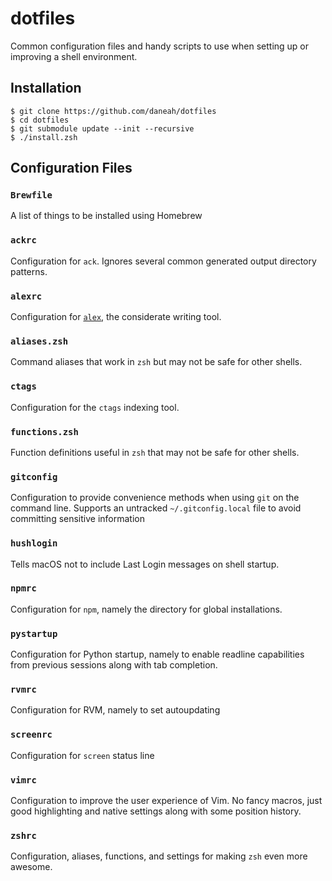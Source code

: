 # dotfiles

Common configuration files and handy scripts to use when setting up or improving a shell environment.

## Installation
```shell
$ git clone https://github.com/daneah/dotfiles
$ cd dotfiles
$ git submodule update --init --recursive
$ ./install.zsh
```

## Configuration Files

### `Brewfile`

A list of things to be installed using Homebrew

### `ackrc`

Configuration for `ack`.
Ignores several common generated output directory patterns.

### `alexrc`

Configuration for [`alex`](https://github.com/get-alex/alex), the considerate writing tool.

### `aliases.zsh`

Command aliases that work in `zsh` but may not be safe for other shells.

### `ctags`

Configuration for the `ctags` indexing tool.

### `functions.zsh`

Function definitions useful in `zsh` that may not be safe for other shells.

### `gitconfig`

Configuration to provide convenience methods when using `git` on the command line.
Supports an untracked `~/.gitconfig.local` file to avoid committing sensitive information

### `hushlogin`

Tells macOS not to include Last Login messages on shell startup.

### `npmrc`

Configuration for `npm`, namely the directory for global installations.

### `pystartup`

Configuration for Python startup, namely to enable readline capabilities from previous sessions along with tab completion.

### `rvmrc`

Configuration for RVM, namely to set autoupdating

### `screenrc`

Configuration for `screen` status line

### `vimrc`

Configuration to improve the user experience of Vim. No fancy macros, just good highlighting and native settings along with some position history.

### `zshrc`

Configuration, aliases, functions, and settings for making `zsh` even more awesome.
